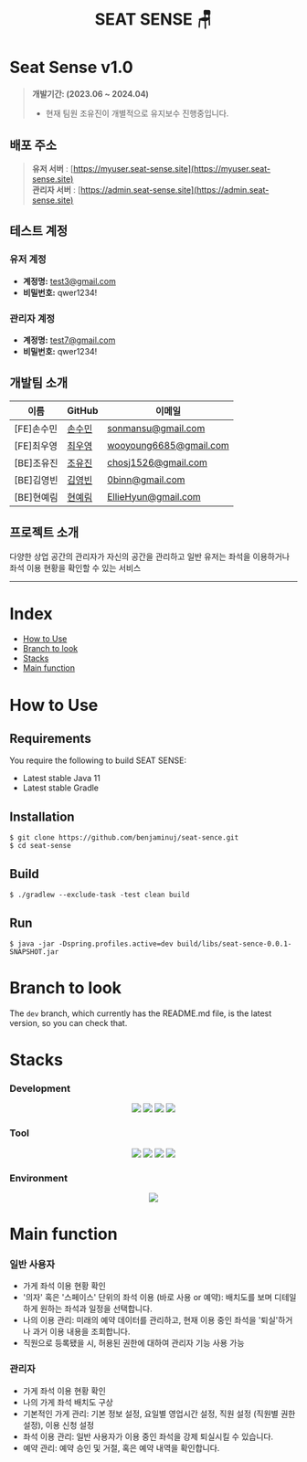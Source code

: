 <div align=center><h1> SEAT SENSE 🪑 </h1></div>

# Seat Sense v1.0


>  **개발기간:  (2023.06 ~ 2024.04)**
> - 현재 팀원 조유진이 개별적으로 유지보수 진행중입니다.

## 배포 주소

> **유저 서버** : [https://myuser.seat-sense.site](https://myuser.seat-sense.site)<br>
> **관리자 서버** : [https://admin.seat-sense.site](https://admin.seat-sense.site)<br>

## 테스트 계정

### 유저 계정

- **계정명:** test3@gmail.com
- **비밀번호:** qwer1234!

### 관리자 계정

- **계정명:** test7@gmail.com
- **비밀번호:** qwer1234!


## 개발팀 소개

| 이름   | GitHub                                      | 이메일                    |
| ------ | ------------------------------------------------- |------------------------|
| [FE]손수민 | [손수민](https://github.com/sonmansu)             | sonmansu@gmail.com     |
| [FE]최우영 | [최우영](https://github.com/wooyoung6685)         | wooyoung6685@gmail.com |
| [BE]조유진 | [조유진](https://github.com/benjaminuj)           | chosj1526@gmail.com    |
| [BE]김영빈 | [김영빈](https://github.com/0binn)                | 0binn@gmail.com        |
| [BE]현예림 | [현예림](https://github.com/EllieHyun)            | EllieHyun@gmail.com    |


## 프로젝트 소개

다양한 상업 공간의 관리자가 자신의 공간을 관리하고
일반 유저는 좌석을 이용하거나 좌석 이용 현황을 확인할 수 있는 서비스


---

# Index

- [How to Use](#How-to-Use)
- [Branch to look](#Branch-to-look)
- [Stacks](#Stacks)
- [Main function](#Main-function)


# How to Use

## Requirements
You require the following to build SEAT SENSE:
- Latest stable Java 11
- Latest stable Gradle

## Installation
```
$ git clone https://github.com/benjaminuj/seat-sence.git
$ cd seat-sense 
```

## Build
```
$ ./gradlew --exclude-task -test clean build
```

## Run
```
$ java -jar -Dspring.profiles.active=dev build/libs/seat-sence-0.0.1-SNAPSHOT.jar
```

# Branch to look

The `dev` branch, which currently has the README.md file, is the latest version, so you can check that.

# Stacks

### Development
<div align=center> 
<img src="https://img.shields.io/badge/java-007396?style=for-the-badge&logo=java&logoColor=white"> 
<img src="https://img.shields.io/badge/springboot-6DB33F?style=for-the-badge&logo=springboot&logoColor=white">
<img src="https://img.shields.io/badge/jpa-6DB33F?style=for-the-badge&logo=jpa&logoColor=white">
<img src="https://img.shields.io/badge/Querydsl-4695EB?style=for-the-badge&logo=Querydsl&logoColor=white">
</div>

### Tool
<div align=center> 
<img src="https://img.shields.io/badge/mysql-4479A1?style=for-the-badge&logo=mysql&logoColor=white">
<img src="https://img.shields.io/badge/gradle-02303A?style=for-the-badge&logo=gradle&logoColor=white">
<img src="https://img.shields.io/badge/github-181717?style=for-the-badge&logo=github&logoColor=white">
<img src="https://img.shields.io/badge/git-F05032?style=for-the-badge&logo=git&logoColor=white">
</div>

### Environment
<div align=center> 
<img src="https://img.shields.io/badge/amazonaws-232F3E?style=for-the-badge&logo=amazonaws&logoColor=white">
</div>


# Main function

### 일반 사용자
- 가게 좌석 이용 현황 확인
- '의자' 혹은 '스페이스' 단위의 좌석 이용 (바로 사용 or 예약): 배치도를 보며 디테일하게 원하는 좌석과 일정을 선택합니다.
- 나의 이용 관리: 미래의 예약 데이터를 관리하고, 현재 이용 중인 좌석을 '퇴실'하거나 과거 이용 내용을 조회합니다.
- 직원으로 등록됐을 시, 허용된 권한에 대하여 관리자 기능 사용 가능

### 관리자
- 가게 좌석 이용 현황 확인
- 나의 가게 좌석 배치도 구상
- 기본적인 가게 관리: 기본 정보 설정, 요일별 영업시간 설정, 직원 설정 (직원별 권한 설정), 이용 신청 설정
- 좌석 이용 관리: 일반 사용자가 이용 중인 좌석을 강제 퇴실시킬 수 있습니다.
- 예약 관리: 예약 승인 및 거절, 혹은 예약 내역을 확인합니다. 